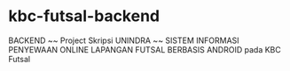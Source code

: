 # kbc-futsal-backend
BACKEND ~~ Project Skripsi UNINDRA ~~ SISTEM INFORMASI PENYEWAAN ONLINE LAPANGAN FUTSAL BERBASIS ANDROID pada KBC Futsal

